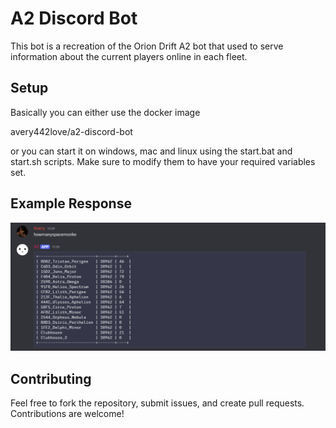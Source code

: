 # A2 Discord Bot

This bot is a recreation of the Orion Drift A2 bot that used to serve information about the current players online in each fleet.

## Setup

Basically you can either use the docker image

avery442love/a2-discord-bot

or you can start it on windows, mac and linux using the start.bat and start.sh scripts. Make sure to modify them to have your required variables set.

## Example Response

![Bot Response Example](assets/Howmanyspacemonke_example.png)

## Contributing

Feel free to fork the repository, submit issues, and create pull requests. Contributions are welcome!

